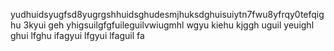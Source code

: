 yudhuidsyugfsd8yugrgshhuidsghudesmjhuksdghuisuiytn7fwu8yfrqy0tefqighu 3kyui geh yhigsuilgfgfuileguilvwiugmhl wgyu kiehu kjggh uguil yeuighl ghui lfghu ifagyui lfgyui lfaguil fa
